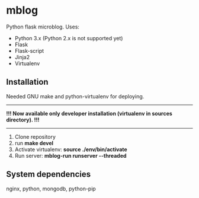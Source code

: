 mblog
=====

Python flask microblog.
Uses:
  * Python 3.x (Python 2.x is not supported yet)
  * Flask
  * Flask-script
  * Jinja2
  * Virtualenv

Installation
------------
Needed GNU make and python-virtualenv for deploying. 

***
**!!! Now available only developer installation (virtualenv in sources directory). !!!**
***

1. Clone repository
2. run **make devel**
3. Activate virtualenv: **source ./env/bin/activate**
4. Run server: **mblog-run runserver --threaded**




System dependencies
-------------------
nginx, python, mongodb, python-pip
